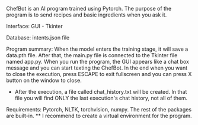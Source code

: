 ChefBot is an AI program trained using Pytorch. The purpose of the program is to send recipes and basic ingredients when you ask it.

Interface: GUI - Tkinter

Database: intents.json file


Program summary: When the model enters the training stage, it will save a data.pth file. 
After that, the main.py file is connected to the Tkinter file named app.py. 
When you run the program, the GUI appears like a chat box message and you can start texting the ChefBot.
In the end when you want to close the execution, press ESCAPE to exit fullscreen and you can press X button on the window to close.

* After the execution, a file called chat_history.txt will be created. In that file you will find ONLY the last execution's chat history, not all of them.

Requirements: Pytorch, NLTK, torchvision, numpy. The rest of the packages are built-in.
** I recommend to create a virtual environment for the program.

